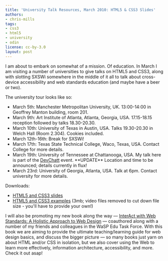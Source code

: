 ```yaml
---
title: 'University Talk Resources, March 2010: HTML5 & CSS3 Slides'
authors:
- chris-mills
tags:
- css3
- html5
- university
- odin
license: cc-by-3.0
layout: post
---
```


<p>I am about to embark on somewhat of a mission. Of education. In March I am visiting a number of universities to give talks on HTML5 and CSS3, along with slotting SXSWi somewhere in the middle of it all to talk about cross-device accessibility and web standards education (and maybe have a beer or two).</p>

<p>The university tour looks like so:</p>

<ul>
  <li>March 5th: Manchester Metropolitan University, UK. 13:00-14:00 in Geoffrey Manton building, room 201.</li>
  <li>March 9th: Art Institute of Atlanta, Atlanta, Georgia, USA. 17.15-18.15 reception followed by talks 18.30-20.30.</li>
  <li>March 10th: University of Texas in Austin, USA. Talks 19.30-20.30 in Welch Hall (Room 2.304). Cookies included.</li>
  <li>March 12th-16th: Break for SXSWi!</li>
  <li>March 17th: Texas State Technical College, Waco, Texas, USA. Contact College for more details.
  <li>March 19th: University of Tennessee at Chattanooga, USA. My talk here is part of the <a href="http://devchatt.org/">DevChatt</a> event. **UPDATE** Location and time to be announced; details currently in flux!</li>
  <li>March 23rd: University of Georgia, Atlanta, USA. Talk at 6pm. Contact university for more details.</li>
</li></ul>

<p>Downloads:</p>
<ul>
  <li><a href="/blog/university-talk-resources-march-2010-html5-css3-slides/HTML5andCSS3.pdf">HTML5 and CSS3 slides</a></li>
  <li><a href="/blog/university-talk-resources-march-2010-html5-css3-slides/CSS3_HTML5_examples.zip">HTML5 and CSS3 examples</a> (3mb; video files removed to cut down file size - you&#39;ll have to provide your own!)</li>
</ul>

<p>I will also be promoting my new book along the way — <a href="http://interactwithwebstandards.com/">InterAct with Web Standards: A Holistic Approach to Web Design</a> — coauthored along with a number of my friends and colleagues in the WaSP Edu Task Force. With this book we are aiming to provide the ultimate teaching/learning guide for web design basics, and discuss the bigger picture — so many books just yarn on about HTML and/or CSS in isolation, but we also cover using the Web to learn more effectively, information architecture, accessibility, and more. Check it out asap!</p>
